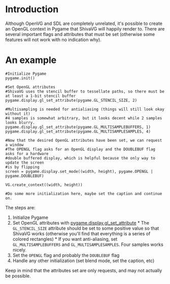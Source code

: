# Introduction #

Although OpenVG and SDL are completely unrelated, it's possible to create an OpenGL context in Pygame that ShivaVG will happily render to. There are several important flags and attributes that must be set (otherwise some features will not work with no indication why).


# An example #
```
#Initialize Pygame
pygame.init()

#Set OpenGL attributes
#ShivaVG uses the stencil buffer to tessellate paths, so there must be at least a 1-bit stencil buffer
pygame.display.gl_set_attribute(pygame.GL_STENCIL_SIZE, 2)

#Multisampling is needed for antialiasing (things will still look okay without it)
#4 samples is somewhat arbitrary, but it looks decent while 2 samples looks blurry.
pygame.display.gl_set_attribute(pygame.GL_MULTISAMPLEBUFFERS, 1)
pygame.display.gl_set_attribute(pygame.GL_MULTISAMPLESAMPLES, 4)

#Now that the desired OpenGL attributes have been set, we can request a window
#The OPENGL flag asks for an OpenGL display and the DOUBLEBUF flag asks for a hardware
#double buffered display, which is helpful because the only way to update the screen
#is by flipping
screen = pygame.display.set_mode((width, height), pygame.OPENGL | pygame.DOUBLEBUF)

VG.create_context((width, height))

#Do some more initialization here, maybe set the caption and continue on.
```

The steps are:

  1. Initialize Pygame
  1. Set OpenGL attributes with [pygame.display.gl\_set\_attribute](http://www.pygame.org/docs/ref/display.html#pygame.display.gl_set_attribute)
    * The `GL_STENCIL_SIZE` attribute should be set to some positive value so that ShivaVG works (otherwise you'll find that everything is a series of colored rectangles)
    * If you want anti-aliasing, set `GL_MULTISAMPLEBUFFERS` and `GL_MULTISAMPLESAMPLES`. Four samples works nicely.
  1. Set the `OPENGL` flag and probably the `DOUBLEBUF` flag
  1. Handle any other initialization (set blend mode, set the caption, etc)

Keep in mind that the attributes set are only requests, and may not actually be possible.